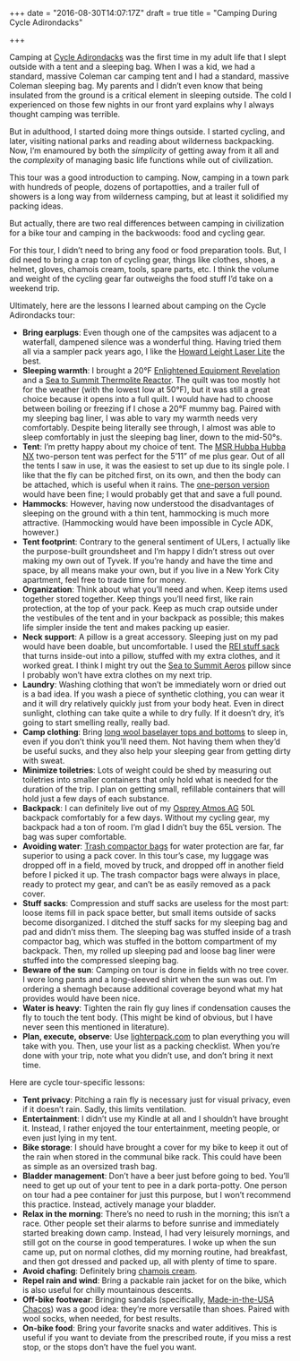 +++
date = "2016-08-30T14:07:17Z"
draft = true
title = "Camping During Cycle Adirondacks"

+++

Camping at [Cycle Adirondacks](http://www.cycleadirondacks.com/) was the first
time in my adult life that I slept outside with a tent and a sleeping bag. When
I was a kid, we had a standard, massive Coleman car camping tent and I had a
standard, massive Coleman sleeping bag. My parents and I didn’t even know that
being insulated from the ground is a critical element in sleeping outside. The
cold I experienced on those few nights in our front yard explains why I always
thought camping was terrible.

But in adulthood, I started doing more things outside. I started cycling, and
later, visiting national parks and reading about wilderness backpacking. Now,
I’m enamoured by both the *simplicity* of getting away from it all and the
*complexity* of managing basic life functions while out of civilization.

This tour was a good introduction to camping. Now, camping in a town park with
hundreds of people, dozens of portapotties, and a trailer full of showers is a
long way from wilderness camping, but at least it solidified my packing ideas.

But actually, there are two real differences between camping in civilization
for a bike tour and camping in the backwoods: food and cycling gear. 

For this tour, I didn’t need to bring any food or food preparation tools. But,
I did need to bring a crap ton of cycling gear, things like clothes, shoes, a
helmet, gloves, chamois cream, tools, spare parts, etc. I think the volume and
weight of the cycling gear far outweighs the food stuff I’d take on a weekend
trip.

Ultimately, here are the lessons I learned about camping on the Cycle
Adirondacks tour:

*   **Bring earplugs**: Even though one of the campsites was adjacent to a
    waterfall, dampened silence was a wonderful thing. Having tried them all
    via a sampler pack years ago, I like the [Howard Leight Laser
    Lite](http://www.howardleight.com/earplugs/laser-lite) the best.
*   **Sleeping warmth**: I brought a 20°F [Enlightened Equipment
    Revelation](http://www.enlightenedequipment.com/revelation/) and a [Sea to
    Summit Thermolite
    Reactor](http://www.seatosummit.com/product/?item=Thermolite%26reg%3B+Reactor+Liner).
    The quilt was too mostly hot for the weather (with the lowest low at 50°F),
    but it was still a great choice because it opens into a full quilt. I would
    have had to choose between boiling or freezing if I chose a 20°F mummy bag.
    Paired with my sleeping bag liner, I was able to vary my warmth needs very
    comfortably. Despite being literally see through, I almost was able to
    sleep comfortably in just the sleeping bag liner, down to the mid-50°s.
*   **Tent**: I’m pretty happy about my choice of tent. The [MSR Hubba Hubba
    NX](http://www.cascadedesigns.com/msr/tents/backpacking-tents/hubba-hubba-nx/product)
    two-person tent was perfect for the 5’11” of me plus gear. Out of all the
    tents I saw in use, it was the easiest to set up due to its single pole. I
    like that the fly can be pitched first, on its own, and then the body can
    be attached, which is useful when it rains. The [one-person
    version](http://www.cascadedesigns.com/msr/tents/backpacking-tents/hubba-nx/product)
    would have been fine; I would probably get that and save a full pound.
*   **Hammocks**: However, having now understood the disadvantages of sleeping
    on the ground with a thin tent, hammocking is much more attractive.
    (Hammocking would have been impossible in Cycle ADK, however.)
*   **Tent footprint**: Contrary to the general sentiment of ULers, I actually
    like the purpose-built groundsheet and I’m happy I didn’t stress out over
    making my own out of Tyvek. If you’re handy and have the time and space, by
    all means make your own, but if you live in a New York City apartment, feel
    free to trade time for money.
*   **Organization**: Think about what you’ll need and when. Keep items used
    together stored together. Keep things you’ll need first, like rain
    protection, at the top of your pack. Keep as much crap outside under the
    vestibules of the tent and in your backpack as possible; this makes life
    simpler inside the tent and makes packing up easier.
*   **Neck support**: A pillow is a great accessory. Sleeping just on my pad
    would have been doable, but uncomfortable. I used the [REI stuff
    sack](https://www.rei.com/product/795043/rei-pillow-stuff-sack) that turns
    inside-out into a pillow, stuffed with my extra clothes, and it worked
    great. I think I might try out the [Sea to Summit
    Aeros](http://www.seatosummit.com/product/?item=Aeros+Pillow+Ultra+Light+)
    pillow since I probably won’t have extra clothes on my next trip.
*   **Laundry**: Washing clothing that won’t be immediately worn or dried out
    is a bad idea. If you wash a piece of synthetic clothing, you can wear it
    and it will dry relatively quickly just from your body heat. Even in direct
    sunlight, clothing can take quite a while to dry fully. If it doesn’t dry,
    it’s going to start smelling really, really bad.
*   **Camp clothing**: Bring [long wool baselayer tops and
    bottoms](http://www.icebreaker.com/en/home) to sleep in, even if you don’t
    think you’ll need them. Not having them when they’d be useful sucks, and
    they also help your sleeping gear from getting dirty with sweat.
*   **Minimize toiletries**: Lots of weight could be shed by measuring out
    toiletries into smaller containers that only hold what is needed for the
    duration of the trip. I plan on getting small, refillable containers that
    will hold just a few days of each substance.
*   **Backpack**: I can definitely live out of my [Osprey Atmos
    AG](http://www.ospreypacks.com/us/en/series/technical-packs/atmos-aura-landing)
    50L backpack comfortably for a few days. Without my cycling gear, my
    backpack had a ton of room. I’m glad I didn’t buy the 65L version. The bag
    was super comfortable.
*   **Avoiding water**: [Trash compactor
    bags](https://www.amazon.com/gp/product/B002BXRGQA) for water protection
    are far, far superior to using a pack cover. In this tour’s case, my
    luggage was dropped off in a field, moved by truck, and dropped off in
    another field before I picked it up. The trash compactor bags were always
    in place, ready to protect my gear, and can’t be as easily removed as a
    pack cover.
*   **Stuff sacks**: Compression and stuff sacks are useless for the most part:
    loose items fill in pack space better, but small items outside of sacks
    become disorganized. I ditched the stuff sacks for my sleeping bag and pad
    and didn’t miss them. The sleeping bag was stuffed inside of a trash
    compactor bag, which was stuffed in the bottom compartment of my backpack.
    Then, my rolled up sleeping pad and loose bag liner were stuffed into the
    compressed sleeping bag.
*   **Beware of the sun**: Camping on tour is done in fields with no tree
    cover. I wore long pants and a long-sleeved shirt when the sun was out. I’m
    ordering a shemagh because additional coverage beyond what my hat provides
    would have been nice.
*   **Water is heavy**: Tighten the rain fly guy lines if condensation causes
    the fly to touch the tent body. (This might be kind of obvious, but I have
    never seen this mentioned in literature).
*   **Plan, execute, observe**: Use [lighterpack.com](https://lighterpack.com/)
    to plan everything you will take with you. Then, use your list as a packing
    checklist. When you’re done with your trip, note what you didn’t use, and
    don’t bring it next time.

Here are cycle tour-specific lessons:

*   **Tent privacy**: Pitching a rain fly is necessary just for visual privacy,
    even if it doesn’t rain. Sadly, this limits ventilation.
*   **Entertainment**: I didn’t use my Kindle at all and I shouldn’t have
    brought it. Instead, I rather enjoyed the tour entertainment, meeting
    people, or even just lying in my tent.
*   **Bike storage**: I should have brought a cover for my bike to keep it out
    of the rain when stored in the communal bike rack. This could have been as
    simple as an oversized trash bag.
*   **Bladder management**: Don’t have a beer just before going to bed. You’ll
    need to get up out of your tent to pee in a dark porta-potty. One person on
    tour had a pee container for just this purpose, but I won’t recommend this
    practice. Instead, actively manage your bladder.
*   **Relax in the morning**: There’s no need to rush in the morning; this
    isn’t a race. Other people set their alarms to before sunrise and
    immediately started breaking down camp. Instead, I had very leisurely
    mornings, and still got on the course in good temperatures. I woke up when
    the sun came up, put on normal clothes, did my morning routine, had
    breakfast, and then got dressed and packed up, all with plenty of time to
    spare.
*   **Avoid chafing**: Definitely bring [chamois
    cream](https://chamoisbuttr.com/).
*   **Repel rain and wind**: Bring a packable rain jacket for on the bike,
    which is also useful for chilly mountainous descents.
*   **Off-bike footwear**: Bringing sandals (specifically, [Made-in-the-USA
    Chacos](http://www.chacos.com/US/en/mychaco/)) was a good idea: they’re
    more versatile than shoes. Paired with wool socks, when needed, for best
    results.
*   **On-bike food**: Bring your favorite snacks and water additives. This is
    useful if you want to deviate from the prescribed route, if you miss a rest
    stop, or the stops don’t have the fuel you want.
